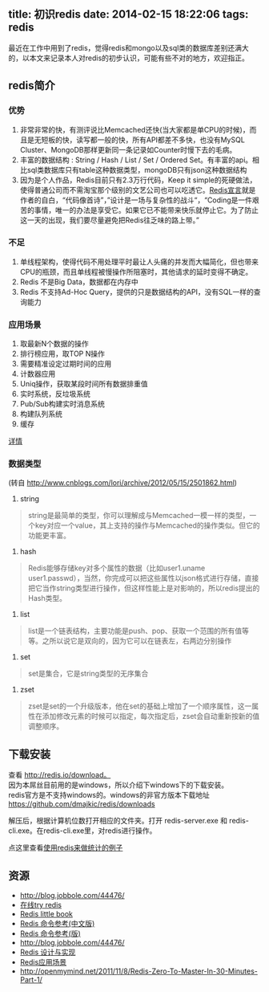 title: 初识redis
date: 2014-02-15 18:22:06
tags: redis
---
最近在工作中用到了redis，觉得redis和mongo以及sql类的数据库差别还满大的，以本文来记录本人对redis的初步认识，可能有些不对的地方，欢迎指正。
<!--  more -->
## redis简介
### 优势
1. 非常非常的快，有测评说比Memcached还快(当大家都是单CPU的时候)，而且是无短板的快，读写都一般的快，所有API都差不多快，也没有MySQL Cluster、MongoDB那样更新同一条记录如Counter时慢下去的毛病。
1. 丰富的数据结构 : String / Hash / List / Set / Ordered Set。有丰富的api。相比sql类数据库只有table这种数据类型，mongoDB只有json这种数据结构
1. 因为是个人作品，Redis目前只有2.3万行代码，Keep it simple的死硬做法，使得普通公司而不需淘宝那个级别的文艺公司也可以吃透它。[Redis宣言](http://oldblog.antirez.com/post/redis-manifesto.html)就是作者的自白，“代码像首诗”，”设计是一场与复杂性的战斗“，“Coding是一件艰苦的事情，唯一的办法是享受它。如果它已不能带来快乐就停止它。为了防止这一天的出现，我们要尽量避免把Redis往乏味的路上带。”

### 不足
1. 单线程架构，使得代码不用处理平时最让人头痛的并发而大幅简化，但也带来CPU的瓶颈，而且单线程被慢操作所阻塞时，其他请求的延时变得不确定。
1. Redis 不是Big Data，数据都在内存中
1. Redis 不支持Ad-Hoc Query，提供的只是数据结构的API，没有SQL一样的查询能力

### 应用场景
1. 取最新N个数据的操作
1. 排行榜应用，取TOP N操作
1. 需要精准设定过期时间的应用
1. 计数器应用
1. Uniq操作，获取某段时间所有数据排重值
1. 实时系统，反垃圾系统
1. Pub/Sub构建实时消息系统
1. 构建队列系统
1. 缓存
    
[详情](http://blog.nosqlfan.com/html/2235.html)

### 数据类型    
(转自 http://www.cnblogs.com/lori/archive/2012/05/15/2501862.html)

1. string
> string是最简单的类型，你可以理解成与Memcached一模一样的类型，一个key对应一个value，其上支持的操作与Memcached的操作类似。但它的功能更丰富。    

1. hash
> Redis能够存储key对多个属性的数据（比如user1.uname user1.passwd），当然，你完成可以把这些属性以json格式进行存储，直接把它当作string类型进行操作，但这样性能上是对影响的，所以redis提出的Hash类型。    

1. list
> list是一个链表结构，主要功能是push、pop、获取一个范围的所有值等等。之所以说它是双向的，因为它可以在链表左，右两边分别操作

1. set
> set是集合，它是string类型的无序集合

1. zset
> zset是set的一个升级版本，他在set的基础上增加了一个顺序属性，这一属性在添加修改元素的时候可以指定，每次指定后，zset会自动重新按新的值调整顺序。 


## 下载安装
查看 http://redis.io/download。  
因为本屌丝目前用的是windows，所以介绍下windows下的下载安装。  
redis官方是不支持windows的。windows的非官方版本下载地址
 https://github.com/dmajkic/redis/downloads

解压后，根据计算机位数打开相应的文件夹。打开 redis-server.exe 和 redis-cli.exe。在redis-cli.exe里，对redis进行操作。

点这里查看[使用redis来做统计的例子](/2014/02/15/redis-demo1/)


## 资源
* http://blog.jobbole.com/44476/
* [在线try redis](http://try.redis.io/)
* [Redis little book](http://openmymind.net/2012/1/23/The-Little-Redis-Book)
* [Redis 命令参考(中文版)](http://www.redisdoc.com/en/latest/) 
* [Redis 命令参考(版)](http://www.redisdoc.com/en/latest/)
* http://blog.jobbole.com/44476/
* [Redis 设计与实现](http://www.redisbook.com/en/latest/)
* [Redis应用场景](http://blog.nosqlfan.com/html/2235.html)
* http://openmymind.net/2011/11/8/Redis-Zero-To-Master-In-30-Minutes-Part-1/



